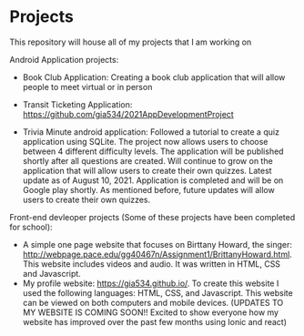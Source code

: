# Projects
This repository will house all of my projects that I am working on

Android Application projects:

- Book Club Application: Creating a book club application that will allow people to meet virtual or in person

- Transit Ticketing Application: https://github.com/gia534/2021AppDevelopmentProject

- Trivia Minute android application: Followed a tutorial to create a quiz application using SQLite. The project now allows users to choose between 4 different difficulty levels. The application will be published shortly after all questions are created. Will continue to grow on the application that will allow users to create their own quizzes. Latest update as of August 10, 2021. Application is completed and will be on Google play shortly. As mentioned before, future updates will allow users to create their own quizzes. 


Front-end devleoper projects (Some of these projects have been completed for school):

- A simple one page website that focuses on Birttany Howard, the singer: http://webpage.pace.edu/gg40467n/Assignment1/BrittanyHoward.html. This website includes videos and audio. It was written in HTML, CSS and Javascript.
- My profile website: https://gia534.github.io/. To create this website I used the following languages: HTML, CSS, and Javascript. This website can be viewed on both computers and mobile devices. (UPDATES TO MY WEBSITE IS COMING SOON!! Excited to show everyone how my website has improved over the past few months using Ionic and react)
